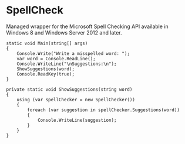 # SpellCheck
Managed wrapper for the Microsoft Spell Checking API available in Windows 8 and Windows Server 2012 and later.
```
static void Main(string[] args)
{
    Console.Write("Write a misspelled word: ");
    var word = Console.ReadLine();
    Console.WriteLine("\nSuggestions:\n");
    ShowSuggestions(word);
    Console.ReadKey(true);
}

private static void ShowSuggestions(string word)
{
    using (var spellChecker = new SpellChecker())
    {
        foreach (var suggestion in spellChecker.Suggestions(word))
        {
            Console.WriteLine(suggestion);
        }
    }
}
```
